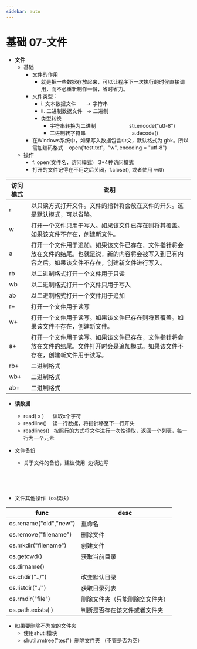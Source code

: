 ```yaml
---
sidebar: auto
---
```

# 基础 07-文件

* **文件**
    * 基础
        * 文件的作用
            * 就是把一些数据存放起来，可以让程序下一次执行的时侯直接调用，而不必重新制作一份，省时省力。
        * 文件类型：
            * i. 文本数据文件       -> 字符串
            * ii. 二进制数据文件   -> 二进制
            * 类型转换
                * 字符串转换为二进制                       str.encode("utf-8")
                * 二进制转字符串                                a.decode()
        * 在Windows系统中，如果写入数据包含中文，默认格式为 gbk。所以需加编码格式    open('test.txt'，"w", encoding = "utf-8")
    * 操作
        * f. open(文件名，访问模式)   3*4种访问模式
        * 打开的文件记得在不用之后关闭，f.close(), 或者使用 with

| 访问模式 | 说明                                                                                                                                                   |
| -------- | ------------------------------------------------------------------------------------------------------------------------------------------------------ |
| r        | 以只读方式打开文件。文件的指针将会放在文件的开头。这是默认模式，可以省略。                                                                             |
| w        | 打开一个文件只用于写入。如果该文件已存在则将其覆盖。如果该文件不存在，创建新文件。                                                                     |
| a        | 打开一个文件用于追加。如果该文件已存在，文件指针将会放在文件的结尾。也就是说，新的内容将会被写入到已有内容之后。如果该文件不存在，创建新文件进行写入。 |
| rb       | 以二进制格式打开一个文件用于只读                                                                                                                       |
| wb       | 以二进制格式打开一个文件只用于写入                                                                                                                     |
| ab       | 以二进制格式打开一个文件用于追加                                                                                                                       |
| r+       | 打开一个文件用于读写                                                                                                                                   |
| w+       | 打开一个文件用于读写。如果该文件已存在则将其覆盖。如果该文件不存在，创建新文件。                                                                       |
| a+       | 打开一个文件用于读写。如果该文件已存在，文件指针将会放在文件的结尾。文件打开时会是追加模式。如果该文件不存在，创建新文件用于读写。                     |
| rb+      | 二进制格式                                                                                                                                             |
| wb+      | 二进制格式                                                                                                                                             |
| ab+      | 二进制格式                                                                                                                                             |

* **读数据**

    * read( x )      读取x个字符
    * readline()    读一行数据，将指针移至下一行开头
    * readlines()   按照行的方式将文件进行一次性读取，返回一个列表，每一行为一个元素
* 文件备份
    * 关于文件的备份，建议使用  边读边写

                

                

* 文件其他操作（os模块）

| func                   | desc                           |
| ---------------------- | ------------------------------ |
| os.rename("old","new") | 重命名                         |
| os.remove("filename")  | 删除文件                       |
| os.mkdir("filename")   | 创建文件                       |
| os.getcwd()            | 获取当前目录                   |
| os.dirname()           |                                |
| os.chdir("../")        | 改变默认目录                   |
| os.listdir("./")       | 获取目录列表                   |
| os.rmdir("file")       | 删除文件夹（只能删除空文件夹） |
| os.path.exists( )      | 判断是否存在该文件或者文件夹   |

* 如果要删除不为空的文件夹
    * 使用shutil模块   
    * shutil.rmtree("test")  删除文件夹 （不管是否为空）
